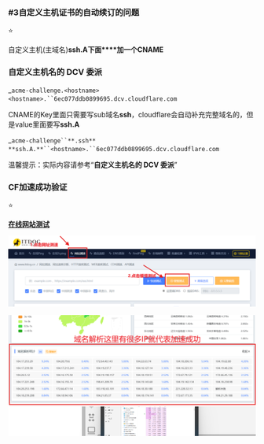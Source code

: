 
### #3自定义主机证书的自动续订的问题

⭐

自定义主机(主域名)**ssh.A下面****加一个CNAME**

### **自定义主机名的 DCV 委派**

_`acme-challenge.<hostname>` `<hostname>.``6ec077ddb0899695.dcv.cloudflare.com`

CNAME的Key里面只需要写sub域名**ssh**，cloudflare会自动补充完整域名的，但是value里面要写**ssh.A**

_`acme-challenge``**.ssh**` `**ssh.A.**``<hostname>.``6ec077ddb0899695.dcv.cloudflare.com`

温馨提示：实际内容请参考“**自定义主机名的 DCV 委派**”

### CF加速成功验证

⭐

[**在线网站测试**](https://www.itdog.cn/http/)

![Image](https://raw.githubusercontent.com/MyMaskKing/MyMaskKing.github.io/main/assets/images/Test测试/img_3b908c20b8.png)

![Image](https://raw.githubusercontent.com/MyMaskKing/MyMaskKing.github.io/main/assets/images/Test测试/img_877224537a.png)![输入图片说明](/imgs/2025-04-21/WDlF2Vha4b7fTG0r.png)
<!--stackedit_data:
eyJoaXN0b3J5IjpbNDQzNDQwNTk2XX0=
-->
